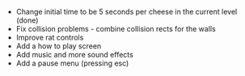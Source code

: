 - Change initial time to be 5 seconds per cheese in the current level (done)
- Fix collision problems - combine collision rects for the walls
- Improve rat controls
- Add a how to play screen
- Add music and more sound effects
- Add a pause menu (pressing esc)
